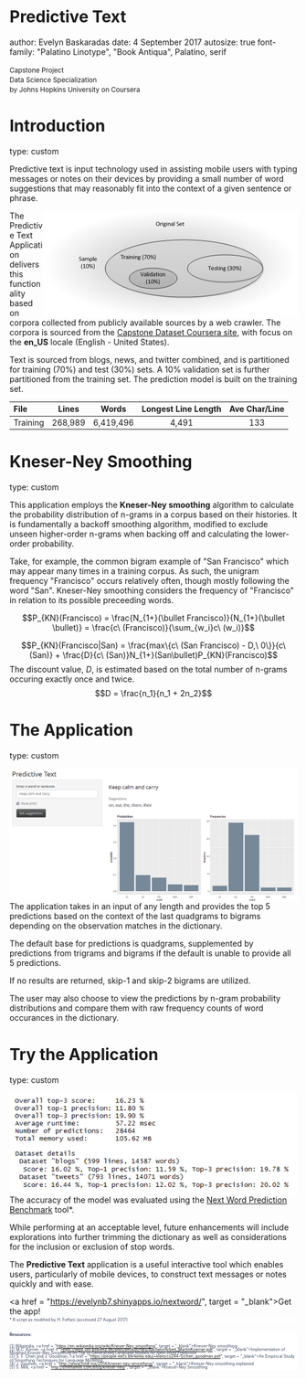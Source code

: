 




<style>

.section .reveal .state-background {
   background: 	#56678b;
}

.section .reveal .controls div.enabled.navigate-right {
  border-left-color: white;
}

.custom .reveal .state-background {
  background: white;
} 

.custom .reveal section img{
  background:none; 
  border:none; 
  box-shadow:none;
}

.custom .reveal h3,
.custom .reveal p {
  color: #0e275a;
  font-size: 50px;
}
.custom .reveal h1,
.custom .reveal h2,
.custom .reveal h6,
.custom .reveal p {
  color: #39445c;
  font-size: 30px;
}

.custom .reveal strong {
 color: #0e275a;
}

.custom .reveal table{
  font-size: 0.5em;
  border-style: ridge;
  color: #100842;
  margin: 0 auto;
}

.custom .reveal table th {
  border-width: 1px;
  padding-left: 10px;
  padding-right: 25px;
  font-weight: bold;
  border-style: ridge;
  border-color: #100842;
}

.reveal table td {
  border-width: 1px;
  padding-left: 10px;
  padding-right: 25px;
  border-style: ridge;
  border-color: #100842;
}

.midcenter {
    position: fixed;
    top: 35%;
    left: 20%;
}

.footer {
    color: #39445c; 
    background: white;
    top: 100%; left: 20%;
    text-align:left; width:100%;
}

.reveal small {
	font-size: 0.5em;
}


</style>

Predictive Text
========================================================
author: Evelyn Baskaradas
date: 4 September 2017
autosize: true
font-family: "Palatino Linotype", "Book Antiqua", Palatino, serif

<small>Capstone Project </br>
Data Science Specialization </br>
by Johns Hopkins University on Coursera</small>

Introduction
========================================================
type: custom

Predictive text is input technology used in assisting mobile users with typing messages or notes on their devices by providing a small number of word suggestions that may reasonably fit into the context of a given sentence or phrase.

<img style="float: right;" src="sets.png">

The Predictive Text Application delivers this functionality based on corpora collected from publicly available sources by a web crawler. The corpora is sourced from the [Capstone Dataset Coursera site](https://d396qusza40orc.cloudfront.net/dsscapstone/dataset/Coursera-SwiftKey.zip), with focus on the **en_US** locale (English - United States). 

Text is sourced from blogs, news, and twitter combined, and is partitioned for training (70%) and test (30%) sets. A 10% validation set is further partitioned from the training set. The prediction model is built on the training set.


<table>
 <thead>
  <tr>
   <th style="text-align:left;"> File </th>
   <th style="text-align:center;"> Lines </th>
   <th style="text-align:center;"> Words </th>
   <th style="text-align:center;"> Longest Line Length </th>
   <th style="text-align:center;"> Ave Char/Line </th>
  </tr>
 </thead>
<tbody>
  <tr>
   <td style="text-align:left;"> Training </td>
   <td style="text-align:center;"> 268,989 </td>
   <td style="text-align:center;"> 6,419,496 </td>
   <td style="text-align:center;"> 4,491 </td>
   <td style="text-align:center;"> 133 </td>
  </tr>
</tbody>
</table>


Kneser-Ney Smoothing
========================================================
type: custom

This application employs the **Kneser-Ney smoothing** algorithm to calculate the probability distribution of n-grams in a corpus based on their histories. It is  fundamentally a backoff smoothing algorithm, modified to exclude unseen higher-order n-grams when backing off and calculating the lower-order probability.

Take, for example, the common bigram example of "San Francisco" which may appear many times in a training corpus. As such, the unigram frequency "Francisco" occurs relatively often, though mostly following the word "San". Kneser-Ney smoothing considers the frequency of "Francisco" in relation to its possible preceeding words.

$$P_{KN}(Francisco) = \frac{N_{1+}(\bullet Francisco)}{N_{1+}(\bullet \bullet)} = \frac{c\ (Francisco)}{\sum_{w_i}c\ (w_i)}$$

$$P_{KN}(Francisco|San) = \frac{max\{c\ (San Francisco) - D,\ 0\}}{c\ (San)} + \frac{D}{c\ (San)}N_{1+}(San\bullet)P_{KN}(Francisco)$$ The discount value, <i>D</i>, is estimated based on the total number of n-grams occuring exactly once and twice. $$D = \frac{n_1}{n_1 + 2n_2}$$




The Application
========================================================
type: custom

<img style="float: right;" src="app.png">

The application takes in an input of any length and provides the top 5 predictions based on the context of the last quadgrams to bigrams depending on the observation matches in the dictionary. 

The default base for predictions is quadgrams, supplemented by predictions from trigrams and bigrams if the default is unable to provide all 5 predictions.

If no results are returned, skip-1 and skip-2 bigrams are utilized.

The user may also choose to view the predictions by n-gram probability distributions and compare them with raw frequency counts of word occurances in the dictionary.

Try the Application
========================================================
type: custom

<img style="float: right;" src="benchmark_final.png">

The accuracy of the model was evaluated using the [Next Word Prediction Benchmark](https://github.com/hfoffani/dsci-benchmark) tool*. 

While performing at an acceptable level, future enhancements will include explorations into further trimming the dictionary as well as considerations for the inclusion or exclusion of stop words.

The **Predictive Text** application is a useful interactive tool which enables users, particularly of mobile devices, to construct text messages or notes quickly and with ease.

<a href = "https://evelynb7.shinyapps.io/nextword/", target = "_blank">Get the app!</a>

<div class="footer" style="margin-top:-10px;font-size:50%; line-height:90%;">
* R script as modified by H. Foffani (accessed 27 August 2017)
</div>

<div class="footer" style="margin-top:20px;font-size:50%; line-height:90%;">
<b>Resources:</b> <br><br>

[1] Wikipedia, <a href =  "https://en.wikipedia.org/wiki/Kneser-Ney_smoothing", target = "_blank">Kneser-Ney smoothing</a><br>
[2] M.C. K&ouml;rner,
<a href =  "https://west.uni-koblenz.de/sites/default/files/BachelorArbeit_MartinKoerner.pdf", target = "_blank">Implementation of Modified Kneser-Ney Smoothing on Top of Generalized Language Models for Next Word Prediction</a><br>
[3] S. F. Chen and J. Goodman, <a href = "https://people.eecs.berkeley.edu/~klein/cs294-5/chen_goodman.pdf", target = "_blank">An Empirical Study of Smoothing Techniques for Language Modeling</a><br>
[4] J. Gauthier, <a href = "http://www.foldl.me/2014/kneser-ney-smoothing/", target = "_blank">Kneser-Ney smoothing explained</a><br>
[5] S. Milli, <a href = "http://smithamilli.com/blog/kneser-ney/", target = "_blank">Kneser-Ney Smoothing</a>

</div>
